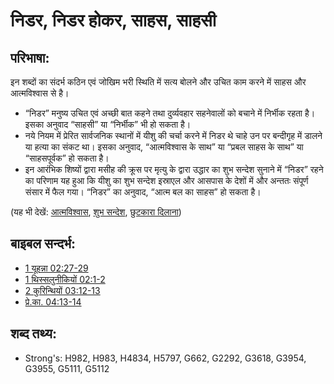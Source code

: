 # निडर, निडर होकर, साहस, साहसी #

## परिभाषा: ##

इन शब्दों का संदर्भ कठिन एवं जोखिम भरी स्थिति में सत्य बोलने और उचित काम करने में साहस और आत्मविश्वास से है। 

* “निडर” मनुष्य उचित एवं अच्छी बात कहने तथा दुर्व्यवहार सहनेवालों को बचाने में निर्भीक रहता है। इसका अनुवाद “साहसी” या “निर्भीक” भी हो सकता है।
* नये नियम में प्रेरित सार्वजनिक स्थानों में यीशु की चर्चा करने में निडर थे चाहे उन पर बन्दीगृह में डालने या हत्या का संकट था। इसका अनुवाद, “आत्मविश्वास के साथ” या “प्रबल साहस के साथ” या “साहसपूर्वक” हो सकता है।
* इन आरंभिक शिष्यों द्वारा मसीह की क्रूस पर मृत्यु के द्वारा उद्धार का शुभ सन्देश सुनाने में “निडर” रहने का परिणाम यह हुआ कि यीशु का शुभ सन्देश इस्राएल और आसपास के देशों में और अन्ततः संपूर्ण संसार में फैल गया। “निडर” का अनुवाद, “आत्म बल का साहस” हो सकता है।

(यह भी देखें: [आत्मविश्वास](../other/confidence.md), [शुभ सन्देश](../kt/goodnews.md), [छुटकारा दिलाना](../kt/redeem.md))

## बाइबल सन्दर्भ: ##

* [1 यूहन्ना 02:27-29](rc://hi/tn/help/1jn/02/27)
* [1 थिस्सलुनीकियों 02:1-2](rc://hi/tn/help/1th/02/01)
* [2 कुरिन्थियों 03:12-13](rc://hi/tn/help/2co/03/12)
* [प्रे.का. 04:13-14](rc://hi/tn/help/act/04/13)

## शब्द तथ्य: ##

* Strong's: H982, H983, H4834, H5797, G662, G2292, G3618, G3954, G3955, G5111, G5112
